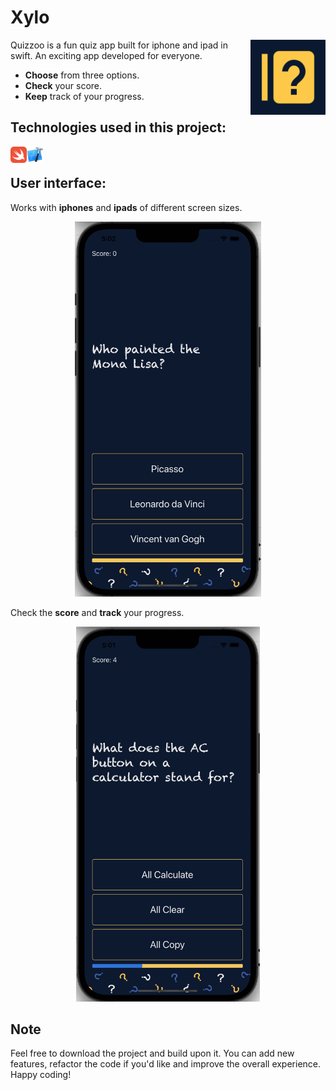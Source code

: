 # Xylo 

<img src="./gitResources/icon.png" align="right"
     alt="Quizzoo logo by MZ" width="120" height="120">

Quizzoo is a fun quiz app built for iphone and ipad in swift. An exciting
app developed for everyone.

* **Choose** from three options.
* **Check** your score.
* **Keep** track of your progress.

## Technologies used in this project:

<img align="left" alt="Swift" width="26px" src="https://raw.githubusercontent.com/github/explore/80688e429a7d4ef2fca1e82350fe8e3517d3494d/topics/swift/swift.png" />
<img align="left" alt="Xcode" width="26px" src="https://raw.githubusercontent.com/github/explore/80688e429a7d4ef2fca1e82350fe8e3517d3494d/topics/xcode/xcode.png" />
<br />

## User interface:

Works with **iphones** and **ipads** of different screen sizes.

<p align="center">
  <img src="./gitResources/main.png" alt="iphone" height="600">
</p>

Check the **score** and **track** your progress.

<p align="center">
  <img src="./gitResources/extra.png" alt="ipad" height="600">
</p>

## Note

Feel free to download the project and build upon it. You can add
new features, refactor the code if you'd like and improve 
the overall experience. Happy coding!
